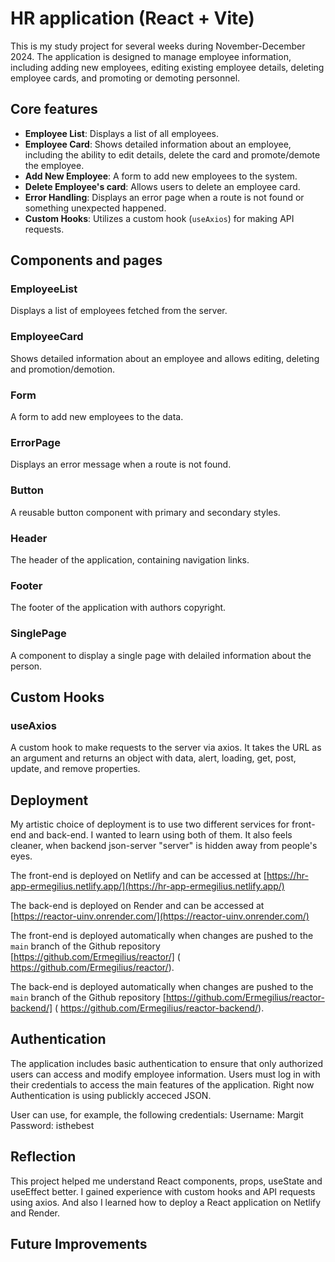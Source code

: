 # HR application (React + Vite)

This is my study project for several weeks during November-December 2024. The application is designed to manage employee information, including adding new employees, editing existing employee details, deleting employee cards, and promoting or demoting personnel.

## Core features

-   **Employee List**: Displays a list of all employees.
-   **Employee Card**: Shows detailed information about an employee, including the ability to edit details, delete the card and promote/demote the employee.
-   **Add New Employee**: A form to add new employees to the system.
-   **Delete Employee's card**: Allows users to delete an employee card.
-   **Error Handling**: Displays an error page when a route is not found or something unexpected happened.
-   **Custom Hooks**: Utilizes a custom hook (`useAxios`) for making API requests.

## Components and pages

### EmployeeList

Displays a list of employees fetched from the server.

### EmployeeCard

Shows detailed information about an employee and allows editing, deleting and promotion/demotion.

### Form

A form to add new employees to the data.

### ErrorPage

Displays an error message when a route is not found.

### Button

A reusable button component with primary and secondary styles.

### Header

The header of the application, containing navigation links.

### Footer

The footer of the application with authors copyright.

### SinglePage

A component to display a single page with delailed information about the person.

## Custom Hooks

### useAxios

A custom hook to make requests to the server via axios. It takes the URL as an argument and returns an object with data, alert, loading, get, post, update, and remove properties.

## Deployment

My artistic choice of deployment is to use two different services for front-end and back-end. I wanted to learn using both of them. It also feels cleaner, when backend json-server "server" is hidden away from people's eyes.

The front-end is deployed on Netlify and can be accessed at [https://hr-app-ermegilius.netlify.app/](https://hr-app-ermegilius.netlify.app/)

The back-end is deployed on Render and can be accessed at [https://reactor-uinv.onrender.com/](https://reactor-uinv.onrender.com/)

The front-end is deployed automatically when changes are pushed to the `main` branch of the Github repository [https://github.com/Ermegilius/reactor/] ( https://github.com/Ermegilius/reactor/).

The back-end is deployed automatically when changes are pushed to the `main` branch of the Github repository [https://github.com/Ermegilius/reactor-backend/] ( https://github.com/Ermegilius/reactor-backend/).

## Authentication

The application includes basic authentication to ensure that only authorized users can access and modify employee information. Users must log in with their credentials to access the main features of the application.
Right now Authentication is using publickly acceced JSON.

User can use, for example, the following credentials:
Username: Margit
Password: isthebest

## Reflection

This project helped me understand React components, props, useState and useEffect better. I gained experience with custom hooks and API requests using axios. And also I learned how to deploy a React application on Netlify and Render.

## Future Improvements
